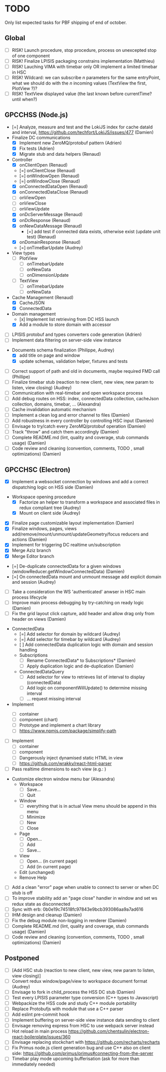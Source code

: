 # TODO

Only list expected tasks for PBF shipping of end of october.

## Global

* [ ] RISK! Launch procedure, stop procedure, process on unexcepted stop of one component
* [ ] RISK! Finalize LPISIS packaging constrains implementation (Matthieu)
* [ ] RISK! Lauching VIMA with timebar only OR implement a limited timebar in HSC
* [ ] RISK! Wildcard: we can subscribe *n* parameters for the same entryPoint, what we should do with the *n* incoming values (TextView the first, PlotView ?)?
* [ ] RISK! TextView displayed value (the last known before currentTime? until when?)

## GPCCHSS (Node.js)

* [=] Analyze, measure and test and the LokiJS index for cache dataId and interval, https://github.com/techfort/LokiJS/issues/477 (Damien)
* Finalize DC communications
  - [x] Implement new ZeroMQ/protobuf pattern (Adrien)
  - [x] Fix tests (Adrien)
  - [x] Migrate stub and data helpers (Renaud)
* Controller
  * [x] onClientOpen (Renaud)
  * [=] onClientClose (Renaud)
  * [=] onWindowOpen (Renaud)
  * [=] onWindowClose (Renaud)
  * [x] onConnectedDataOpen (Renaud)
  * [x] onConnectedDataClose (Renaud)
  * [ ] onViewOpen
  * [ ] onViewClose
  * [ ] onViewUpdate
  * [x] onDcServerMessage (Renaud)
  * [x] onDcResponse (Renaud)
  * [x] onNewDataMessage (Renaud)
    - [=] add test if connected data exists, otherwise exist (update unit test) (Renaud)
  * [x] onDomainResponse (Renaud)
  * [=] onTimeBarUpdate (Audrey)
* View types
  * [ ] PlotView
    - [ ] onTimebarUpdate
    - [ ] onNewData
    - [ ] onDimensionUpdate
  * [ ] TextView
    - [ ] onTimebarUpdate
    - [ ] onNewData
* Cache Management (Renaud)
  - [x] CacheJSON
  - [x] ConnectedData
* Domain management
  - [x] Implement list retrieving from DC HSS launch
  - [x] Add a module to store domain with accessor
* [ ] LPISIS protobuf and types converters code generation (Adrien)
* [ ] Implement data filtering on server-side view instance
* Documents schema finalization (Philippe, Audrey)
  - [x] add title on page and window
  - [x] update schemas, validation helper, fixtures and tests
* [ ] Correct support of path and oId in documents, maybe required FMD call (Phillipe)
* [ ] Finalize timebar stub (reaction to new client, new view, new param to listen, view closing) (Audrey)
* [ ] Communication with real-timebar and open workspace process
* [ ] Add debug routes on HSS: index, connectedData collection, cacheJson collection, domains, timebar, ... (Alexandra)
* [ ] Cache invalidation automatic mechanism
* [ ] Implement a clean log and error channel to files (Damien)
* [ ] Add robustness in every controller by controlling HSC input (Damien)
* [ ] Envisage to try/catch every ZeroMQ/protobuf operation (Damien)
* [ ] Track "throw" and catch them accordingly (Damien)
* [ ] Complete README.md (lint, quality and coverage, stub  commands usage) (Damien)
* [ ] Code review and cleaning (convention, comments, TODO , small optimizations) (Damien)

## GPCCHSC (Electron)

* [x] Implement a websocket connection by windows and add a correct dispatching logic on HSS side (Damien)
* Workspace opening procedure
  - [x] Factorize an helper to transform a workspace and associated files in redux compliant tree (Audrey)
  - [x] Mount on client side (Audrey)
* [x] Finalize page customizable layout implementation (Damien)
* [x] Finalize windows, pages, views add/remove/mount/unmount/updateGeometry/focus reducers and actions (Damien)
* [x] Implement <ConnectedDataContainer/> for triggering DC realtime un/subscription
* [x] Merge Aziz branch
* [x] Merge Editor branch
* [=] De-duplicate connectedData for a given windows (windowReducer.getWindowConnectedData) (Damien)
* [=] On connectedData mount and unmount message add explicit domain and session (Audrey)
* [ ] Take a consideration the WS 'authenticated' anwser in HSC main process lifecycle
* [ ] Improve main process debugging by try-catching on ready logic (Damien)
* [ ] Fix the grid layout click capture, add header and allow drag only from header on views (Damien)
* ConnectedData
  - [=] Add selector for domain by wildcard (Audrey)
  - [=] Add selector for timebar by wildcard (Audrey)
  - [ ] Add connectedData duplication logic with domain and session handling
  - Subscriptions
    - [ ] Rename ConnectedData* to Subscriptions* (Damien)
    - [ ] Apply duplication logic and de-duplication (Damien)
  - ConnectedDataQuery
    - [ ] Add selector for view to retrieves list of interval to display (connectedData)  
    - [ ] Add logic on componentWillUpdate() to determine missing interval
    - [ ] ... request missing interval
* Implement <PlotView/>
  - [ ] container
  - [ ] component (chart)
  - [ ] Prototype and implement a chart library
  - [ ] https://www.npmjs.com/package/simplify-path
* [ ] Implement <TextView/>
  - [ ] container
  - [ ] component
  - [ ] Dangerously inject dynamised static HTML in view
  - [ ] https://github.com/wrakky/react-html-parser
* [ ] Pass realtime dimensions to each view (e.g.: <WithProvider/>)
* Customize electron window menu bar (Alexandra)
  - Workspace
    - [ ] Save...
    - [ ] Quit
  - Window
    - [ ] everything that is in actual View menu should be append in this menu
    - [ ] Minimize
    - [ ] New
    - [ ] Close
  - Page
    - [ ] Open...
    - [ ] Add
    - [ ] Save...
  - View
    - [ ] Open... (in current page)
    - [ ] Add (in current page)
  - Edit (unchanged)
  - Remove Help
* [ ] Add a clean "error" page when unable to connect to server or when DC stub is off
* [ ] To improve stability add an "page close" handler in window and set ws redux state as disconnected
* [ ] Sync with erb: 0b0e19c74518fc97843e9bcb393086aa9a7ad616
* [ ] IHM design and cleanup (Damien)
* [ ] Fix the debug module non-logging in renderer (Damien)
* [ ] Complete README.md (lint, quality and coverage, stub  commands usage) (Damien)
* [ ] Code review and cleaning (convention, comments, TODO , small optimizations) (Damien)

## Postponed

* [ ] [Add HSC stub (reaction to new client, new view, new param to listen, view closing)]
* [ ] Convert redux window/page/view to workspace document format (Audrey)
* [ ] Envisage to fork in child_process the HSS DC stub (Damien)
* [ ] Test every LPISIS parameter type conversion (C++ types to Javascript)
* [ ] Webpackize the HSS code and study C++ module portability
* [ ] Replace Protobufjs with module that use a C++ parser
* [ ] Add eslint pre-commit hook
* [ ] Implement buffering on server-side view instance data sending to client
* [ ] Envisage removing express from HSC to use webpack server instead
* [ ] Hot reload in main process https://github.com/chentsulin/electron-react-boilerplate/issues/360
* [ ] Envisage replacing stockchart with https://github.com/recharts/recharts
* [ ] Fix Primus node.js client generation bug and use C++ also on client side: https://github.com/primus/primus#connecting-from-the-server
* [ ] Timebar play mode upcoming bufferisation (ask for more than immediately needed)